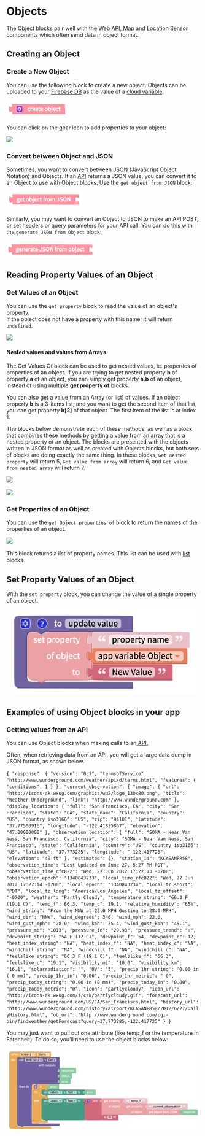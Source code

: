 # Objects

The Object blocks pair well with the [Web API](web-api/), [Map](map.md) and [Location Sensor](location-sensor.md) components which often send data in object format.&#x20;

## Creating an Object

### Create a New Object

You can use the following block to create a new object. Objects can be uploaded to your [Firebase DB](variables.md#connecting-a-firebase-realtime-db-to-your-app) as the value of a [cloud variable](variables.md#cloud-variables).

![](.gitbook/assets/obj-create.png)

You can click on the gear icon to add properties to your object:

![](.gitbook/assets/object.png)

### Convert between Object and JSON

Sometimes, you want to convert between JSON (JavaScript Object Notation) and Objects. If an [API](web-api/) returns a JSON value, you can convert it to an Object to use with Object blocks. Use the `get object from JSON` block:

![](.gitbook/assets/obj-fromjson.png)

Similarly, you may want to convert an Object to JSON to make an API POST, or set headers or query parameters for your API call. You can do this with the `generate JSON from Object` block:&#x20;

![](.gitbook/assets/obj-tojson.png)

## Reading Property Values of an Object

### Get Values of an Object

You can use the `get property` block to read the value of an object's property.\
If the object does not have a property with this name, it will return `undefined`.

![](.gitbook/assets/getprop.png)

#### Nested values and values from Arrays <a href="#nested-values-and-values-from-arrays" id="nested-values-and-values-from-arrays"></a>

The Get Values Of block can be used to get nested values, ie. properties of properties of an object. If you are trying to get nested property **b** of property **a** of an object, you can simply get property **a.b** of an object, instead of using multiple **get property of** blocks.

You can also get a value from an Array (or list) of values. If an object property **b** is a 3-items list, and you want to get the second item of that list, you can get property **b\[2]** of that object. The first item of the list is at index 1.

The blocks below demonstrate each of these methods, as well as a block that combines these methods by getting a value from an array that is a nested property of an object. The blocks are presented with the objects written in JSON format as well as created with Objects blocks, but both sets of blocks are doing exactly the same thing. In these blocks, `Get nested property` will return 5, `Get value from array` will return 6, and `Get value from nested array` will return 7.

![](https://gblobscdn.gitbook.com/assets%2F-LAn5scXl2uqUJUOqkJo%2F-MYE6vcGJ4\_\_tLyTG3Nw%2F-MYE9upn-mxjQ-2Bl3-H%2FScreen%20Shot%202021-04-14%20at%207.56.44%20AM.png?alt=media\&token=7a33b67c-34aa-4867-8afb-c8aa8b4f3012)

![](<.gitbook/assets/image (195).png>)

### Get Properties of an Object

You can use the `get Object properties of` block to return the names of the properties of an object.

![](.gitbook/assets/getprops.png)

This block returns a list of property names. This list can be used with [list](lists.md) blocks.

## Set Property Values of an Object

With the `set property` block, you can change the value of a single property of an object.

![](.gitbook/assets/obj-updateval.png)

## Examples of using Object blocks in your app

### Getting values from an API

You can use Object blocks when making calls to an[ API.](web-api/)

Often, when retrieving data from an API, you will get a large data dump in JSON format, as shown below.

`{ "response": { "version": "0.1", "termsofService": "http://www.wunderground.com/weather/api/d/terms.html", "features": { "conditions": 1 } }, "current_observation": { "image": { "url": "http://icons-ak.wxug.com/graphics/wu2/logo_130x80.png", "title": "Weather Underground", "link": "http://www.wunderground.com" }, "display_location": { "full": "San Francisco, CA", "city": "San Francisco", "state": "CA", "state_name": "California", "country": "US", "country_iso3166": "US", "zip": "94101", "latitude": "37.77500916", "longitude": "-122.41825867", "elevation": "47.00000000" }, "observation_location": { "full": "SOMA - Near Van Ness, San Francisco, California", "city": "SOMA - Near Van Ness, San Francisco", "state": "California", "country": "US", "country_iso3166": "US", "latitude": "37.773285", "longitude": "-122.417725", "elevation": "49 ft" }, "estimated": {}, "station_id": "KCASANFR58", "observation_time": "Last Updated on June 27, 5:27 PM PDT", "observation_time_rfc822": "Wed, 27 Jun 2012 17:27:13 -0700", "observation_epoch": "1340843233", "local_time_rfc822": "Wed, 27 Jun 2012 17:27:14 -0700", "local_epoch": "1340843234", "local_tz_short": "PDT", "local_tz_long": "America/Los_Angeles", "local_tz_offset": "-0700", "weather": "Partly Cloudy", "temperature_string": "66.3 F (19.1 C)", "temp_f": 66.3, "temp_c": 19.1, "relative_humidity": "65%", "wind_string": "From the NNW at 22.0 MPH Gusting to 28.0 MPH", "wind_dir": "NNW", "wind_degrees": 346, "wind_mph": 22.0, "wind_gust_mph": "28.0", "wind_kph": 35.4, "wind_gust_kph": "45.1", "pressure_mb": "1013", "pressure_in": "29.93", "pressure_trend": "+", "dewpoint_string": "54 F (12 C)", "dewpoint_f": 54, "dewpoint_c": 12, "heat_index_string": "NA", "heat_index_f": "NA", "heat_index_c": "NA", "windchill_string": "NA", "windchill_f": "NA", "windchill_c": "NA", "feelslike_string": "66.3 F (19.1 C)", "feelslike_f": "66.3", "feelslike_c": "19.1", "visibility_mi": "10.0", "visibility_km": "16.1", "solarradiation": "", "UV": "5", "precip_1hr_string": "0.00 in ( 0 mm)", "precip_1hr_in": "0.00", "precip_1hr_metric": " 0", "precip_today_string": "0.00 in (0 mm)", "precip_today_in": "0.00", "precip_today_metric": "0", "icon": "partlycloudy", "icon_url": "http://icons-ak.wxug.com/i/c/k/partlycloudy.gif", "forecast_url": "http://www.wunderground.com/US/CA/San_Francisco.html", "history_url": "http://www.wunderground.com/history/airport/KCASANFR58/2012/6/27/DailyHistory.html", "ob_url": "http://www.wunderground.com/cgi-bin/findweather/getForecast?query=37.773285,-122.417725" } }`

You may just want to pull out one attribute (like temp\_f or the temperature in Farenheit). To do so, you'll need to use the object blocks below:

![](.gitbook/assets/obj-demo.png)
